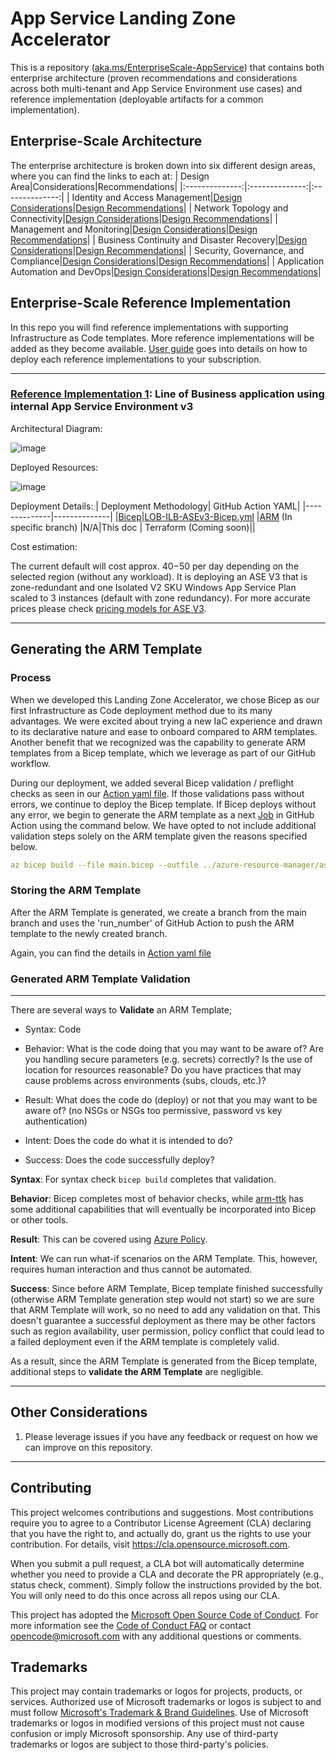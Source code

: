 # App Service Landing Zone Accelerator

This is a repository ([aka.ms/EnterpriseScale-AppService](https://aka.ms/EnterpriseScale-AppService)) that contains both enterprise architecture (proven recommendations and considerations across both multi-tenant and App Service Environment use cases) and reference implementation (deployable artifacts for a common implementation). 

## Enterprise-Scale Architecture
The enterprise architecture is broken down into six different design areas, where you can find the links to each at:
| Design Area|Considerations|Recommendations|
|:--------------:|:--------------:|:--------------:|
| Identity and Access Management|[Design Considerations](/docs/Design-Areas/identity-access-mgmt.md#design-considerations)|[Design Recommendations](/docs/Design-Areas/identity-access-mgmt.md#design-recommendations)|
| Network Topology and Connectivity|[Design Considerations](/docs/Design-Areas/networking.md#design-considerations)|[Design Recommendations](/docs/Design-Areas/networking.md#design-recommendations)|
| Management and Monitoring|[Design Considerations](/docs/Design-Areas/mgmt-monitoring.md#design-consideration)|[Design Recommendations](/docs/Design-Areas/mgmt-monitoring.md#design-recommendation)|
| Business Continuity and Disaster Recovery|[Design Considerations](/docs/Design-Areas/BCDR.md#design-considerations)|[Design Recommendations](/docs/Design-Areas/BCDR.md#design-recommendations)|
| Security, Governance, and Compliance|[Design Considerations](/docs/Design-Areas/security-governance-compliance.md#design-considerations)|[Design Recommendations](/docs/Design-Areas/security-governance-compliance.md#design-recommendations)|
| Application Automation and DevOps|[Design Considerations](/docs/Design-Areas/automation-devops.md#design-considerations)|[Design Recommendations](/docs/Design-Areas/automation-devops.md#design-recommendations)|

## Enterprise-Scale Reference Implementation
In this repo you will find reference implementations with supporting Infrastructure as Code templates. More reference implementations will be added as they become available. [User guide](/docs/README.md) goes into details on how to deploy each reference implementations to your subscription. 

---

### [Reference Implementation 1](/reference-implementations/LOB-ILB-ASEv3/bicep): Line of Business application using internal App Service Environment v3
Architectural Diagram:

![image](https://user-images.githubusercontent.com/37597107/133897423-4de9c66f-d033-4839-81b2-4e9d8a12253d.png)

Deployed Resources:

![image](https://user-images.githubusercontent.com/37597107/133897451-9a6d0a07-873c-4f87-81de-29b15d576e4b.png)

Deployment Details:
| Deployment Methodology| GitHub Action YAML|
|--------------|--------------|
|[Bicep](/reference-implementations/LOB-ILB-ASEv3/bicep)|[LOB-ILB-ASEv3-Bicep.yml](/.github/workflows/LOB-ILB-ASEv3-Bicep.yml)
|[ARM](/reference-implementations/LOB-ILB-ASEv3/azure-resource-manager/ase-arm.json) (In specific branch) |N/A|This doc
| Terraform (Coming soon)||

Cost estimation:

The current default will cost approx. $40-$50 per day depending on the selected region (without any workload). It is deploying an ASE V3 that is zone-redundant and one Isolated V2 SKU Windows App Service Plan scaled to 3 instances (default with zone redundancy). For more accurate prices please check [pricing models for ASE V3](https://docs.microsoft.com/en-us/azure/app-service/environment/overview#pricing). 

---

## Generating the ARM Template

### Process

When we developed this Landing Zone Accelerator, we chose Bicep as our first Infrastructure as Code deployment method due to its many advantages. We were excited about trying a new IaC experience and drawn to its declarative nature and ease to onboard compared to ARM templates. Another benefit that we recognized was the capability to generate ARM templates from a Bicep template, which we leverage as part of our GitHub workflow. 

During our deployment, we added several Bicep validation / preflight checks as seen in our [Action yaml file](/.github/workflows/es-ase.yml). If those validations pass without errors, we continue to deploy the Bicep template. If Bicep deploys without any error, we begin to generate the ARM template as a next [Job](https://docs.github.com/en/actions/using-jobs/using-jobs-in-a-workflow) in GitHub Action using the command below. We have opted to not include additional validation steps solely on the ARM template given the reasons specified below. 

```yaml
az bicep build --file main.bicep --outfile ../azure-resource-manager/ase-arm.json
```

### Storing the ARM Template

After the ARM Template is generated, we create a branch from the main branch and uses the 'run_number' of GitHub Action to push the ARM template to the newly created branch.

Again, you can find the details in [Action yaml file](/.github/workflows/es-ase.yml)

### Generated ARM Template Validation
---
There are several ways to **Validate** an ARM Template;

- Syntax: Code

- Behavior: What is the code doing that you may want to be aware of? Are you handling secure parameters (e.g. secrets) correctly? Is the use of location for resources reasonable? Do you have practices that may cause problems across environments (subs, clouds, etc.)?

- Result: What does the code do (deploy) or not that you may want to be aware of? (no NSGs or NSGs too permissive, password vs key authentication)

- Intent: Does the code do what it is intended to do?

- Success: Does the code successfully deploy?

**Syntax**: For syntax check ```bicep build``` completes that validation.

**Behavior**: Bicep completes most of behavior checks, while [arm-ttk](https://docs.microsoft.com/en-us/azure/azure-resource-manager/templates/test-toolkit) has some additional capabilities that will eventually be incorporated into Bicep or other tools. 

**Result**: This can be covered using [Azure Policy](https://docs.microsoft.com/en-us/azure/governance/policy/overview). 

**Intent**: We can run what-if scenarios on the ARM Template. This, however, requires human interaction and thus cannot be automated. 

**Success**: Since before ARM Template, Bicep template finished successfully (otherwise ARM Template generation step would not start) so we are sure that ARM Template will work, so no need to add any validation on that. This doesn't guarantee a successful deployment as there may be other factors such as region availability, user permission, policy conflict that could lead to a failed deployment even if the ARM template is completely valid. 

As a result, since the ARM Template is  generated from the Bicep template, additional steps to **validate the ARM Template** are negligible.

---

## Other Considerations
1. Please leverage issues if you have any feedback or request on how we can improve on this repository.

---
## Contributing

This project welcomes contributions and suggestions.  Most contributions require you to agree to a
Contributor License Agreement (CLA) declaring that you have the right to, and actually do, grant us
the rights to use your contribution. For details, visit https://cla.opensource.microsoft.com.

When you submit a pull request, a CLA bot will automatically determine whether you need to provide
a CLA and decorate the PR appropriately (e.g., status check, comment). Simply follow the instructions
provided by the bot. You will only need to do this once across all repos using our CLA.

This project has adopted the [Microsoft Open Source Code of Conduct](https://opensource.microsoft.com/codeofconduct/).
For more information see the [Code of Conduct FAQ](https://opensource.microsoft.com/codeofconduct/faq/) or
contact [opencode@microsoft.com](mailto:opencode@microsoft.com) with any additional questions or comments.

## Trademarks

This project may contain trademarks or logos for projects, products, or services. Authorized use of Microsoft 
trademarks or logos is subject to and must follow 
[Microsoft's Trademark & Brand Guidelines](https://www.microsoft.com/en-us/legal/intellectualproperty/trademarks/usage/general).
Use of Microsoft trademarks or logos in modified versions of this project must not cause confusion or imply Microsoft sponsorship.
Any use of third-party trademarks or logos are subject to those third-party's policies.

